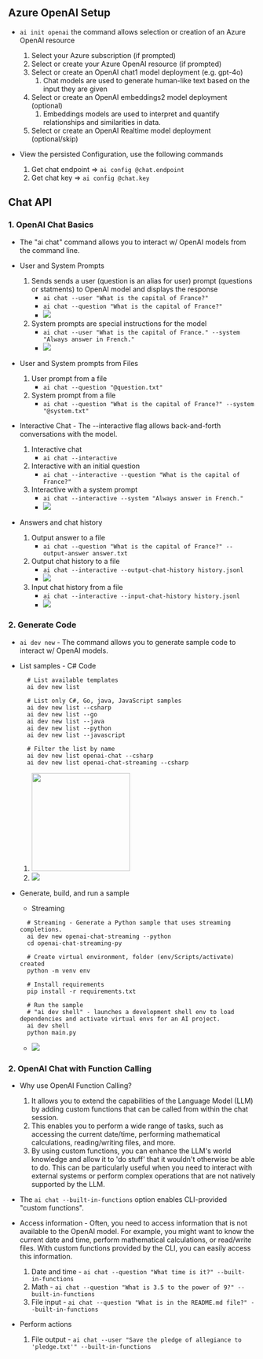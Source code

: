 ## Azure OpenAI Setup
* ``` ai init openai ``` the command allows selection or creation of an Azure OpenAI resource
  1. Select your Azure subscription (if prompted)
  1. Select or create your Azure OpenAI resource (if prompted)
  1. Select or create an OpenAI chat1 model deployment (e.g. gpt-4o)
      1. Chat models are used to generate human-like text based on the input they are given
  1. Select or create an OpenAI embeddings2 model deployment (optional)
      1. Embeddings models are used to interpret and quantify relationships and similarities in data.
  1. Select or create an OpenAI Realtime model deployment (optional/skip)

* View the persisted Configuration, use the following commands
  1. Get chat endpoint => ``` ai config @chat.endpoint ``` 
  1. Get chat key => ``` ai config @chat.key ```

## Chat API
### 1. OpenAI Chat Basics
* The "ai chat" command allows you to interact w/ OpenAI models from the command line.
* User and System Prompts
  1. Sends sends a user (question is an alias for user) prompt (questions or statments) to OpenAI model and displays the response
      * ``` ai chat --user "What is the capital of France?" ```
      * ``` ai chat --question "What is the capital of France?" ```
      * <img src="https://github.com/mkader/Book-of-AI---Azure/blob/main/img/02.01.user_prompt.png">
  1. System prompts are special instructions for the model 
      * ``` ai chat --user "What is the capital of France." --system "Always answer in French." ```
      * <img src="https://github.com/mkader/Book-of-AI---Azure/blob/main/img/02.02.system_prompt.png">
  
* User and System prompts from Files
  1. User prompt from a file
        * ``` ai chat --question "@question.txt" ```
  1. System prompt from a file
        * ``` ai chat --question "What is the capital of France?" --system "@system.txt" ```

* Interactive Chat - The --interactive flag allows back-and-forth conversations with the model.
  1. Interactive chat
      * ``` ai chat --interactive ```
  1. Interactive with an initial question
      * ``` ai chat --interactive --question "What is the capital of France?" ```
  1. Interactive with a system prompt
      * ``` ai chat --interactive --system "Always answer in French." ```
      * <img src="https://github.com/mkader/Book-of-AI---Azure/blob/main/img/02.03.interactive_chat.png">

* Answers and chat history
  1. Output answer to a file
      * ```ai chat --question "What is the capital of France?" --output-answer answer.txt ```
  1. Output chat history to a file
      * ``` ai chat --interactive --output-chat-history history.jsonl ```
      * <img src="https://github.com/mkader/Book-of-AI---Azure/blob/main/img/02.04.interactive_history.png">
  1. Input chat history from a file
      * ``` ai chat --interactive --input-chat-history history.jsonl ```
      * <img src="https://github.com/mkader/Book-of-AI---Azure/blob/main/img/02.05.interactive_history_input.png">

### 2. Generate  Code
* ``` ai dev new ``` - The command allows you to generate sample code to interact w/ OpenAI models.

* List samples - C# Code
  ```
    # List available templates
    ai dev new list
  
    # List only C#, Go, java, JavaScript samples
    ai dev new list --csharp
    ai dev new list --go
    ai dev new list --java
    ai dev new list --python
    ai dev new list --javascript
  
    # Filter the list by name
    ai dev new list openai-chat --csharp
    ai dev new list openai-chat-streaming --csharp
  ```
    1. <img src="https://github.com/mkader/Book-of-AI---Azure/blob/main/img/02.06.dev_new_list.png" height=200>
    1. <img src="https://github.com/mkader/Book-of-AI---Azure/blob/main/img/02.08.dev_new_list_cs_filter.png">

* Generate, build, and run a sample
    * Streaming
    ```
      # Streaming - Generate a Python sample that uses streaming completions.
      ai dev new openai-chat-streaming --python
      cd openai-chat-streaming-py

      # Create virtual environment, folder (env/Scripts/activate) created 
      python -m venv env
      
      # Install requirements
      pip install -r requirements.txt

      # Run the sample
      # "ai dev shell" - launches a development shell env to load dependencies and activate virtual envs for an AI project.
      ai dev shell
      python main.py
    ```
    *  <img src="https://github.com/mkader/Book-of-AI---Azure/blob/main/img/02.09.run_python.png">

### 2. OpenAI Chat with Function Calling
* Why use OpenAI Function Calling?
  1. It allows you to extend the capabilities of the Language Model (LLM) by adding custom functions that can be called from within the chat session. 
  1. This enables you to perform a wide range of tasks, such as accessing the current date/time, performing mathematical calculations, reading/writing files, and more.
  1. By using custom functions, you can enhance the LLM's world knowledge and allow it to 'do stuff' that it wouldn't otherwise be able to do. This can be particularly useful when you need to interact with external systems or perform complex operations that are not natively supported by the LLM.

* The ``` ai chat --built-in-functions ``` option enables CLI-provided "custom functions".

* Access information - Often, you need to access information that is not available to the OpenAI model. For example, you might want to know the current date and time, perform mathematical calculations, or read/write files. With custom functions provided by the CLI, you can easily access this information.
  1. Date and time - ``` ai chat --question "What time is it?" --built-in-functions ```
  1. Math - ``` ai chat --question "What is 3.5 to the power of 9?" --built-in-functions ```
  1. File input - ``` ai chat --question "What is in the README.md file?" --built-in-functions ```

* Perform actions
  1. File output -  ``` ai chat --user "Save the pledge of allegiance to 'pledge.txt'" --built-in-functions ```
